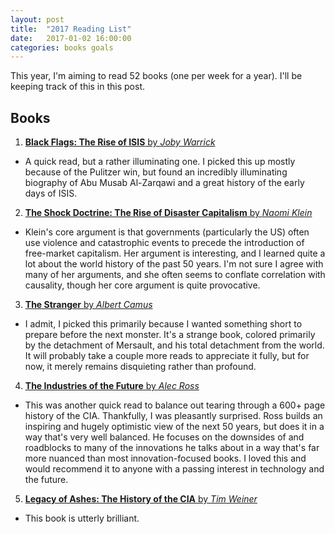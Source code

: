 ```yaml
---
layout: post
title:  "2017 Reading List"
date:   2017-01-02 16:00:00
categories: books goals
---
```


This year, I'm aiming to read 52 books (one per week for a year). I'll be keeping track of this in this post.

## Books

1) [**Black Flags: The Rise of ISIS** by *Joby Warrick*](https://www.amazon.com/Black-Flags-Rise-Joby-Warrick/dp/0804168938)

* A quick read, but a rather illuminating one. I picked this up mostly because of the Pulitzer win, but found an incredibly illuminating biography of Abu Musab Al-Zarqawi and a great history of the early days of ISIS.

2) [**The Shock Doctrine: The Rise of Disaster Capitalism** by *Naomi Klein*](https://www.amazon.com/Shock-Doctrine-Rise-Disaster-Capitalism/dp/0312427999)

* Klein's core argument is that governments (particularly the US) often use violence and catastrophic events to precede the introduction of free-market capitalism. Her argument is interesting, and I learned quite a lot about the world history of the past 50 years. I'm not sure I agree with many of her arguments, and she often seems to conflate correlation with causality, though her core argument is quite provocative.

3) [**The Stranger** by *Albert Camus*](https://www.amazon.com/Stranger-Albert-Camus/dp/0679720200)

* I admit, I picked this primarily because I wanted something short to prepare before the next monster. It's a strange book, colored primarily by the detachment of Mersault, and his total detachment from the world. It will probably take a couple more reads to appreciate it fully, but for now, it merely remains disquieting rather than profound.

4) [**The Industries of the Future** by *Alec Ross*]()

* This was another quick read to balance out tearing through a 600+ page history of the CIA. Thankfully, I was pleasantly surprised. Ross builds an inspiring and hugely optimistic view of the next 50 years, but does it in a way that's very well balanced. He focuses on the downsides of and roadblocks to many of the innovations he talks about in a way that's far more nuanced than most innovation-focused books. I loved this and would recommend it to anyone with a passing interest in technology and the future.

5) [**Legacy of Ashes: The History of the CIA** by *Tim Weiner*]()

* This book is utterly brilliant.

[jekyll]:      http://jekyllrb.com
[jekyll-gh]:   https://github.com/jekyll/jekyll
[jekyll-help]: https://github.com/jekyll/jekyll-help
